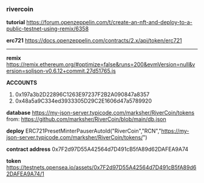 ### rivercoin

**tutorial** https://forum.openzeppelin.com/t/create-an-nft-and-deploy-to-a-public-testnet-using-remix/6358

**erc721** https://docs.openzeppelin.com/contracts/2.x/api/token/erc721

-------------------------

**remix** https://remix.ethereum.org/#optimize=false&runs=200&evmVersion=null&version=soljson-v0.6.12+commit.27d51765.js

**ACCOUNTS**

1. 0x197a3b2D22896C1263E97237F2B2A090847a8357
2. 0x48a5a9C334ed3933305D29C2E1606d47a5789920

**database** https://my-json-server.typicode.com/marksher/RiverCoin/tokens from: https://github.com/marksher/RiverCoin/blob/main/db.json

**deploy** ERC721PresetMinterPauserAutoId("RiverCoin","RCN","https://my-json-server.typicode.com/marksher/RiverCoin/tokens/")

**contract address** 0x7F2d97D55A42564d7D491cB5fA89d62DAFEA9A74

**token** https://testnets.opensea.io/assets/0x7F2d97D55A42564d7D491cB5fA89d62DAFEA9A74/1



